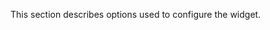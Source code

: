 <!--**
/*-------------------------------------------
    Auto-generated file. Do not modify.
-------------------------------------------

**-->

<!--shortDescription-->
This section describes options used to configure the widget.
<!--/shortDescription-->

<!--fullDescription-->

<!--/fullDescription-->